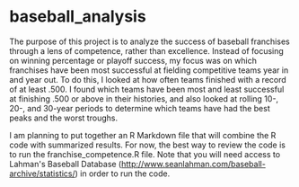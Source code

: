 # baseball_analysis

The purpose of this project is to analyze the success of baseball franchises through a lens of competence, rather than excellence. Instead of focusing on winning percentage or playoff success, my focus was on which franchises have been most successful at fielding competitive teams year in and year out. To do this, I looked at how often teams finished with a record of at least .500. I found which teams have been most and least successful at finishing .500 or above in their histories, and also looked at rolling 10-, 20-, and 30-year periods to determine which teams have had the best peaks and the worst troughs. 

I am planning to put together an R Markdown file that will combine the R code with summarized results. For now, the best way to review the code is to run the franchise_competence.R file. Note that you will need access to Lahman's Baseball Database (http://www.seanlahman.com/baseball-archive/statistics/) in order to run the code.
